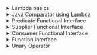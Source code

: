 <details>
<summary>Lambda basics</summary>

The following topics are covered:
- Lambda expression definition
- How to write a lambda expression

### What is a lambda expression?

Java is an object-oriented language. By introducing lambdas in Java 8, the authors of Java tried to add elements of functional programming in Java. Now you might be wondering what the difference between object-oriented programming and functional programming is?

In object-oriented programming, objects and classes are the main entities. If we create a function then it should exist within a class. A function has no meaning outside the scope of the class object.

In functional programming, functions can exist outside the scope of an object. We can assign them to a reference variable and we can also pass them to other methods as a parameter.

A lambda expression is just an *anonymous function*, i.e., a function with **no name** and that is **not bound to an identifier**. We can pass it to other methods as parameters, therefore, using the power of functional programming in Java.

### How to write a lambda expression

It might be difficult to understand what lambda is and how to write a lambda without looking at an example. So, let’s look at an example first, and then we will revisit what we just read.

In the below example, we have a functional interface called `AFunctionalInterface`. There are two classes `ClassA` and `ClassB` that implement this interface.

#### AFunctionalInterface

```java
@FunctionalInterface
public interface AFunctionalInterface {
    void execute();
}
```

#### ClassA

```java
public class ClassA implements AFunctionalInterface {
    // Overriding the execute() method from AFunctionalInterface interface.
    @Override
    public void execute() {
        System.out.println("Namaste");
    }
}
```

#### ClassB

```java
public class ClassB implements AFunctionalInterface {
    // Overriding the execute() method from AFunctionalInterface interface.
    @Override
    public void execute() {
        System.out.println("Hi");
    }
}
```

Here, we have another class called `ClassC`. This class has a method called `wish(AFunctionalInterface functionalInterface)` which takes `AFunctionalInterface` as a parameter, and based on the type of object passed, prints the output of the `execute()` method.

#### ClassC

```java
public class ClassC {
    public static void wish(AFunctionalInterface functionalInterface) {
        functionalInterface.execute();
    }

    public static void main(String[] args) {
        AFunctionalInterface functionalInterface_1 = new ClassA();
        wish(functionalInterface_1);  // Passing an object of ClassA.

        AFunctionalInterface functionalInterface_2 = new ClassB();
        wish(functionalInterface_2);  // Passing an object of ClassB.
    }
}
```

When we run the `ClassC` class, we get the below output:

```
Namaste
Hi
```

This is a classic object-oriented programming example. Now, what if we want our `ClassC` class to greet in all the languages available?

Do we need to create a class for each concrete entity, e.g., `ClassD`, `ClassE`, `ClassF`, etc?

Isn't it possible that we don't create any class and just send a function to the `wish(AFunctionalInterface functionalInterface)` method?

Our `wish(AFunctionalInterface functionalInterface)` method will directly execute the function that is provided to it and print the output.

This is possible through anonymous classes. We will quickly see how this can be done through an anonymous class, and then jump straight back into lambdas.

In the below example, we will change the `ClassC` class to use an anonymous class.

#### AFunctionalInterface

```java
@FunctionalInterface
public interface AFunctionalInterface {
    void execute();
}
```

#### ClassC

```java
public class ClassC {

    public static void wish(AFunctionalInterface functionalInterface) {
        functionalInterface.execute();
    }

    public static void main(String[] args) {
        // We are passing an anonymous class object to the wish method.
        wish(new AFunctionalInterface() {
            @Override
            public void execute() {
                System.out.println("Namaste");
            }
        });
    }

}
```

In the above example, we don’t need to create a class for each language. We can use an anonymous class, and that does the trick for us in the example above. However, don’t you think that this code is still cumbersome? Although the class is anonymous, we are still creating a class.

To make our code less cumbersome, let’s remove all the unnecessary code step-by-step and create our first lambda expression.

**Step 1**: The compiler knows that the `wish(AFunctionalInterface functionalInterface)` method takes in a parameter of type `AFunctionalInterface`. So, we don’t need to specifically create an anonymous class of type `AFunctionalInterface`.

```java
public class ClassC {

    public static void wish(AFunctionalInterface functionalInterface) {
        functionalInterface.execute();
    }

    public static void main(String[] args) {
        wish(
            public void execute() {
                System.out.println("Namaste");
            }
        );
    }
}
```

**Step 2**: We know that the `AFunctionalInterface` interface has only one method. So, we don’t need to provide the method name. We are only concerned with the method body.

```java
public class ClassC {

    public static void wish(AFunctionalInterface functionalInterface) {
        functionalInterface.execute();
    }

    public static void main(String[] args) {
        wish(
            public void () {
                System.out.println("Namaste");
            }
        );
    }
}
```

**Step 3**: The compiler can understand that the body does not return anything. So, mentioning the return type is redundant. We can also remove the `public` declaration.

```java
public class ClassC {

    public static void wish(AFunctionalInterface functionalInterface) {
        functionalInterface.execute();
    }

    public static void main(String[] args) {
        wish(
            () -> {
                System.out.println("Namaste");
            }
        );
    }
}
```

Please note that we add a `->` between the empty brackets and the method body. This is how a lambda expression is declared.

There still is one more improvement we can make. Since the method body contains only a single line, the curly braces are also unnecessary.

#### AFunctionalInterface

```java
@FunctionalInterface
public interface AFunctionalInterface {
    void execute();
}
```

#### ClassC

```java
public class ClassC {
    public static void wish(AFunctionalInterface functionalInterface) {
        functionalInterface.execute();
    }

    // Passing a lambda expression to wish method.
    public static void main(String[] args) {
        wish( () -> System.out.println("Namaste") );
    }
}
```

This is how simple it is to write a lambda expression.

To recap, when we write a lambda expression, we are basically sending a function as a method parameter, and it is directly getting executed.

Note that lambda expressions are not compiled to anonymous inner classes. Instead, lambdas get wrapped inside new classes generated during runtime.

</details>


<details>
<summary>Java Comparator using Lambda</summary>

Use lambdas to write a concise comparator.

The following topics are covered:
- Comparator example using anonymous classes
- Comparator example using a lambda expression

If you’ve been working with Java for some time, then you’ve probably encountered a scenario where you need to sort the elements in a collection.

If your collection contains a *wrapper class object*, then the sorting is very easy. Since all the wrapper classes implement the `Comparable` interface, you can directly use `Collections.sort()` to sort your collection.

However, if your collection contains a custom class object then you need to provide the logic to sort your object. In this lesson, we will look at an example in which we will sort a list of `Person` class objects using a **comparator**. Then, we will write a program to do the same task using **lambdas**.

### Comparator example using anonymous classes

First, we will create a `Person` class.

#### Person

```java
public class Person {

    private String name;
    private int age;
    private String country;

    public Person(String name, int age, String country) {
        this.name = name;
        this.age = age;
        this.country = country;
    }

    public String getName() {
        return name;
    }

    public int getAge() {
        return age;
    }

    public String getCountry() {
        return country;
    }
}
```

Now, we have a `PersonService` class. It has a `getPersons(List<Person> persons)` method. It takes a **list of person object** as input and returns a **list of person object** in sorted order.

In this method, we are creating an anonymous comparator, which sorts the `Person` objects on the basis of name.

#### PersonService

```java
import java.util.Collections;
import java.util.Comparator;
import java.util.List;

public class PersonService {

    public static List<Person> getPersons(List<Person> persons){
        // Created an anonymous Comparator, which sorts the Person object on the basis of Person name.
        Collections.sort(persons, new Comparator<Person>() {
            @Override
            public int compare(Person p1, Person p2) {
                return p1.getName().compareTo(p2.getName());
            }
        });
        return persons;
    }
}
```

Finally, we have a `PersonMain` class that runs our logic.

#### PersonMain

```java
import java.util.ArrayList;
import java.util.List;

public class PersonMain {

    public static void main(String[] args){
        List<Person> persons = new ArrayList<>();
        persons.add(new Person("John" , 23 , "USA"));
        persons.add(new Person("Carl" , 23 , "Australia"));
        persons.add(new Person("Amit" , 23 , "India"));
        persons.add(new Person("Vikram" , 23 , "Bhutan"));
        persons.add(new Person("Kane" , 23 , "Brazil"));
        // Calling getPerson() method which will return the List of Person in sorted order.
        List<Person> sortedPersons = PersonService.getPersons(persons);

        System.out.println("Persons after sorting");
        // Printing the name of each person.
        for (Person person : sortedPersons){
            System.out.println("Person Name : " + person.getName());
        }
    }
}
```

If you look at the `Comparator` interface, you notice that it is a functional interface. It has only one abstract method called `compare()`. This makes it a perfect candidate to be used in lambdas.

### Comparator example using a lambda expression

Now, let’s see how we can write the same logic using a lambda expression. When writing lambdas, we only need to consider the input parameters and the method body.

Below is the signature of the `compare()` method.

`int compare(T o1, T o2)`

It takes two parameters as input and returns an `int`.

Let's start constructing the lambda expression:

The structure of lambda will be like:

`(p1, p2) -> {};`

Here, `p1` and `p2` are the two input parameters. We can name them anything.

Now, we will add the body.

`(p1, p2) -> p1.getName().compareTo(p2.getName());`

So, this is the lambda expression for sorting the `Person` objects based on name.

You can see how easy and concise it is to write code with lambdas instead of using anonymous classes.

#### Person

```java
public class Person {

    private String name;
    private int age;
    private String country;

    public Person(String name, int age, String country) {
        this.name = name;
        this.age = age;
        this.country = country;
    }

    public String getName() {
        return name;
    }

    public int getAge() {
        return age;
    }

    public String getCountry() {
        return country;
    }
}
```

#### PersonService

```java
import java.util.Collections;
import java.util.Comparator;
import java.util.List;

public class PersonService {

    public static List<Person> getPersons(List<Person> persons) {
        // Instead of creating an anonymous class, we have provided a lambda expression.
        Collections.sort(persons, (p1, p2) -> p1.getName().compareTo(p2.getName()));
        return persons;
    }
}
```

#### PersonMain

```java
import java.util.ArrayList;
import java.util.List;

public class PersonMain {

    public static void main(String[] args){
        List<Person> persons = new ArrayList<>();
        persons.add(new Person("John" , 23 , "USA"));
        persons.add(new Person("Carl" , 23 , "Australia"));
        persons.add(new Person("Amit" , 23 , "India"));
        persons.add(new Person("Vikram" , 23 , "Bhutan"));
        persons.add(new Person("Kane" , 23 , "Brazil"));
        // Calling getPerson() method which will return the List of Person in sorted order.
        List<Person> sortedPersons = PersonService.getPersons(persons);

        System.out.println("Persons after sorting");
        for(Person person : sortedPersons){
            System.out.println("Person Name : " + person.getName());
        }
    }
}
```

</details>


<details>
<summary>Predicate Functional Interface</summary>

Introduces the `Predicate` functional interface. We will discuss where a `Predicate` interface can be used and how to use it.

The following topics are covered:
- Introduction to the `Predicate` interface
  - a) `and(Predicate other)`
  - b) `or(Predicate other)`
  - c) `negate()`
  - d) `isEqual(Object targetRef)`
- Introduction to the `BiPredicate` interface

### Introduction to the `Predicate` interface

Java 8 provides some in-built functional interfaces in the `java.util.function` package. These interfaces are required so that, while writing lambda expressions, we don't need to worry about creating a functional interface.

There are 43 predefined interfaces in Java 8. Remembering all of them is a bit difficult, so we will divide them into categories and look at each category. The first category that we are looking at in this lesson is `Predicate`.

Below are the interfaces in this category:

| Interface name          | Description                                                                        | Abstract method              |
|-------------------------|------------------------------------------------------------------------------------|------------------------------|
| `Predicate<T>`          | Represents a predicate (boolean-value function) of one argument (reference type)   | `boolean test(T t)`          |
| `DoublePredicate`       | Accepts one double-value argument                                                  | `boolean test(double value)` |
| `IntPredicate`          | Accepts one int-value argument.                                                    | `boolean test(int value)`    |
| `LongPredicate`         | Accepts one long-value argument                                                    | `boolean test(long value)`   |
| `BiPredicate<T, U>`     | Accepts two arguments (reference types)                                            | `boolean test(T t, U u)`     |

The `Predicate<T>` interface has an abstract method `boolean test(T t)`. Basically, a predicate is a function that evaluates the given input and returns `true` or `false`.

Below is the list of methods available in the `Predicate<T>` interface.

![img.png](img/01.png)

As we can see, there is only one abstract method and a few default and static methods.

Let's look at an example. We have a `PredicateDemo` class, which has a method `isPersonEligibleForVoting()`. This method takes in a `Person` object and a `Predicate` as a parameter. The `Predicate` is evaluated to check if the given `Person` is eligible for voting or not.

```java
import java.util.function.Predicate;

public class PredicateDemo {
    static boolean isPersonEligibleForVoting(Person person, Predicate<Person> predicate){
        return predicate.test(person);
    }
  
    public static void main(String[] args) {
        Person person = new Person("Alex", 23);
        // Created a predicate. It returns true if age is greater than 18.
        Predicate<Person> predicate = p -> p.age > 18;
        boolean eligible = isPersonEligibleForVoting(person, predicate);
        System.out.println("Person is eligible for voting: " + eligible);
    }
}

class Person {
    String name;
    int age;
    Person(String name, int age){
        this.name = name;
        this.age = age;
    }
}
```

In the above example, we use a `Predicate<T>`. This interface has some other default and static methods that are used for the purpose of chaining. We will discuss these methods and look at one example for each of them.

### a) `and(Predicate other)`

This method returns a composed predicate that represents a short-circuiting logical AND of this predicate and another.

In the below example, we need to check if a person is eligible for club membership. The criteria is that the person’s age should be more than 18 and less than 60.

We have created two predicates and then combined them into a single predicate using the `and()` method.

```java
import java.util.function.Predicate;

public class PredicateDemo {
    static boolean isPersonEligibleForMembership(Person person, Predicate<Person> predicate){
        return predicate.test(person);
    }

    public static void main(String[] args) {
        Person person = new Person("Alex", 23);

        // Created a predicate. It returns true if age is greater than 18.
        Predicate<Person> greaterThanEighteen = (p) -> p.age > 18;
        // Created a predicate. It returns true if age is less than 60.
        Predicate<Person> lessThanSixty = (p) -> p.age < 60;
        
        Predicate<Person> predicate = greaterThanEighteen.and(lessThanSixty);

        boolean eligible = isPersonEligibleForMembership(person, predicate);
        System.out.println("Person is eligible for membership: " + eligible);
    }
}

class Person {
    String name;
    int age;

    Person(String name, int age) {
        this.name = name;
        this.age = age;
    }
}
```

#### Output

```
Person is eligible for membership: true
```

### b) `or(Predicate other)`

This method returns a composed predicate that represents a short-circuiting logical OR of this predicate and another.

In the below example we need to check if a person is eligible for retirement. The criteria is that either the person’s age should be more than 60 or the year of service should be more than 30.

We will create two predicates and then combined them into a single predicate using the `or()` method.

```java
import java.util.function.Predicate;

public class PredicateDemo {
    static boolean isPersonEligibleForRetirement(Person person, Predicate<Person> predicate){
        return predicate.test(person);
    }
    
    public static void main(String[] args) {
        Person person = new Person("Alex", 23);
        // Created a predicate. It returns true if age is greater than 60.
        Predicate<Person> greaterThanSixty = (p) -> p.age > 60;
        // Created a predicate. It returns true if year of service is greater than 30.
        Predicate<Person> serviceMoreThanThirty = (p) -> p.yearsOfService > 30;
        Predicate<Person> predicate = greaterThanSixty.or(serviceMoreThanThirty);

        boolean eligible = isPersonEligibleForRetirement(person , predicate);
        System.out.println("Person is eligible for membership: " + eligible);
    }
}

class Person {
    String name;
    int age;
    int yearsOfService;

    Person(String name, int age) {
        this.name = name;
        this.age = age;
        this.yearsOfService = yearsOfService;
    }
}
```

#### Output

```
Person is eligible for membership: false
```

### c) `negate()`

This method returns a predicate that represents the logical negation of the predicate it is called on.

Suppose we have a Predicate defined, but in some areas, we need to negate that predicate. In that case, we can use `negate()`.

In the below example, we have a predicate that checks if a number is greater than 10. However, we need to check if a number is less than 10. Now instead of writing a new predicate, we can negate the predicate we already have.

```java
import java.util.function.Predicate;

public class PredicateDemo {
    static boolean isNumberLessThanTen(Predicate<Integer> predicate){
        return predicate.negate().test(14);
    }

    public static void main(String[] args) {
        Predicate<Integer> numberGreaterThanTen = p -> p > 10;
        boolean isLessThanTen = isNumberLessThanTen(numberGreaterThanTen);
        System.out.println("Is number less than ten: " + isLessThanTen);
    }
}
```

#### Output

```
Is number less than ten: false
```

### d) `isEqual(Object targetRef)`

This method returns a predicate that tests if two arguments are equal according to `Objects.equals(Object, Object)`. This is not a chaining method.

```java
import java.util.function.Predicate;

public class PredicateDemo {
    public static void main(String[] args) {
        Predicate<String> predicate  = Predicate.isEqual("Hello");

        // The same thing can be achieved by below lambda.
        // Predicate<String> predicate  = p -> p.equals("Hello");
    
        System.out.println(predicate.test("Welcome"));
    }
}
```

#### Output

```
false
```

### Introduction to the `BiPredicate` interface

The `Predicate<T>` takes only one parameter and returns the result. Now suppose we have a requirement where we need to send two parameters (i.e., `Person` object and min age to vote) and then return the result. Here, we can use `BiPredicate<T, T>`.

The `BiPredicate<T, T>` has a functional method `test(Object, Object)`. It takes in two parameters and returns a `boolean` value. Below is the list of methods in the `BiPredicate<T, T>` interface.

![img.png](img/02.png)

If you notice in the above example, we are hard coding the voting age in our lambda, e.g., `p -> p.getAge() > 18`. The voting age, i.e., 18, is hardcoded here. If we want to take this age as input, we can use a `BiPredicate` instead of `Predicate`.

In the example shown below, `isPersonEligibleForVoting()` takes in three parameters. `Person` object, `age`, and `BiPredicate`.

```java
import java.util.function.BiPredicate;

public class PredicateTest {
    static boolean isPersonEligibleForVoting(Person person, Integer minAge, BiPredicate<Person, Integer> predicate) {
        return predicate.test(person, minAge);
    }

    public static void main(String[] args) {
        Person person = new Person("Alex", 23);
        boolean eligible =
            isPersonEligibleForVoting(
                person,
                18,
                (p, minAge) -> {
                  return p.age > minAge;
                });
        System.out.println("Person is eligible for voting: " + eligible);
    }
}

class Person {
    String name;
    int age;
    Person(String name, int age) {
        this.name = name;
        this.age = age;
    }
}
```

Similarly, we can use other predicates like `IntPredicate`, `LongPredicate`, and `DoublePredicate`. The only difference is that these predicates take an input of a particular type, i.e., `int`, `double`, or `long`.

You should now have a clear understanding of using the `Predicate` functional interface in your lambdas.

</details>


<details>
<summary>Supplier Functional Interface</summary>

The following topics are covered:
- `Supplier<T>`
- `IntSupplier`
- `DoubleSupplier`

`Supplier` is an interface that does not take in any argument but produces a value when the `get()` function is invoked. Suppliers are useful when we don't need to apply any value and obtain a result at the same time.

Below are some of the functional interfaces, which can be categorized as a supplier.

| Interface name    | Description                                       | Abstract method          |
|-------------------|---------------------------------------------------|--------------------------|
| `Suppler<T>`      | Represents a supplier of results (reference type) | `T get()`                |
| `DoubleSupplier`  | A supplier of double-value results                | `double getAsDouble()`   |
| `IntSupplier`     | A supplier of int-value results                   | `int getAsInt()`         |
| `LongSupplier`    | A supplier of long-value results                  | `long getAsLong()`       |
| `BooleanSupplier` | A supplier of boolean-value results               | `boolean getAsBoolean()` |

### `Supplier<T>`

The `Supplier<T>` interface supplies a result of type `T`. In the previous lesson, we were passing a person object and a predicate to our `isPersonEligibleForVoting()` method.

In this example, we will provide a `Supplier<Person>` instead of the Person object. The `isPersonEligibleForVoting()` method will, itself, fetch the `Person` object from the supplier. Here is the code for this.

```java
import java.util.function.Predicate;
import java.util.function.Supplier;

public class SupplierTest {
  static boolean isPersonEligibleForVoting(Supplier<Person> supplier, Predicate<Person> predicate) {
    return predicate.test(supplier.get());
  }

  public static void main(String args[]) {
    Supplier<Person> supplier = () -> new Person("Alex", 23);
    Predicate<Person> predicate = (p) -> p.age > 18;
    boolean eligible = isPersonEligibleForVoting(supplier, predicate);
    System.out.println("Person is eligible for voting: " + eligible);
  }
}

class Person {
    String name;
    int age;

    Person(String name, int age) {
        this.name = name;
        this.age = age;
    }
}
```

#### Output

```
Person is eligible for voting: true
```

The `Supplier<T>` interface does not contain any default or static methods. Here are some of the primitive specializations of the supplier interface.

### `IntSupplier`

The `IntSupplier` interface has a method `getAsInt()`, which applies the given operation on its argument and returns an int value. It is similar to using an object of type `Supplier<Integer>`.

```java
import java.util.function.IntSupplier;

public class SupplierDemo {
      public static void main(String[] args) {
          IntSupplier supplier = () -> (int)(Math.random() * 10);
          System.out.println(supplier.getAsInt()); 
      }
}
```

#### Output

```
6
```

### `DoubleSupplier`

The `DoubleSupplier` interface has a method `getAsDouble()`, which applies the given operation on its argument and returns a `double` value. It is similar to using an object of type `Supplier<Double>`.

```java
import java.util.function.DoubleSupplier;

public class SupplierDemo {
    public static void main(String[] args) {
        DoubleSupplier supplier = () -> (int)(Math.random() * 10);
        System.out.println(supplier.getAsDouble());
    }
}
```

#### Output

```
6.0
```

</details>


<details>
<summary>Consumer Functional Interface</summary>

Basics of Consumer Functional Interfaces

The following topics are covered:
- `Consumer<T>`
- `BiConsumer<T, U>`

`Consumer`s are functional interfaces that take in a parameter and do not produce anything.

Below are some of the functional interfaces which can be categorized as `Consumer`s.

| Interface name         | Description                                                                                         | Abstract method                  |
|------------------------|-----------------------------------------------------------------------------------------------------|----------------------------------|
| `Consumer<T>`          | Represents an operation that accepts a single (reference type) input argument and returns no result | `void accept(T t)`               |
| `DoubleConsumer`       | Accepts a single double-value argument and returns no result                                        | `void accept(double value)`      |
| `IntConsumer`          | Accepts a single int-value argument and returns no result                                           | `void accept(int value)`         |
| `LongConsumer`         | Accepts a single long-value argument and returns no result                                          | `void accept(long value)`        |
| `BiConsumer<T, U>`     | Represents an operation that accepts two (reference type) input arguments and returns no result     | `void accept(T t, U u)`          |
| `ObjDoubleConsumer<T>` | Accepts an object-value and a double-value argument, and returns no result                          | `void accept(T t, double value)` |
| `ObjIntConsumer<T, U>` | Accepts an object-value and an int-value argument, and returns no result                            | `void accept(T t, int value)`    |
| `ObjLongConsumer<T>`   | Accepts an object-value and a long-value argument, and returns no result                            | `void accept(T t, long value)`   |

### `Consumer<T>`

This interface takes a parameter of type `T` and does not return anything.

A consumer can be used in all contexts where an object needs to be consumed,i.e. taken as input, and some operation is performed on the object without returning any result.

Below is the list of methods in the `Consumer` interface. `Consumer<T>` has an abstract method `accept()` and a default method called `andThen()`, which is used for chaining.

![img.png](img/03.png)

In the below example, we will create a `Consumer` which prints a value.

```java
import java.util.function.Consumer;

public class ConsumerDemo {
    public static void main(String[] args) {
        Consumer<String> stringConsumer = s -> System.out.println(s);
        stringConsumer.accept("Hello World.");
		
        Consumer<Integer> intConsumer = i -> System.out.println("Integer value = " + i);
        intConsumer.accept(5);
	}
}
```

#### Output

```
Hello World.
Integer value = 5
```

The `andThen()` method, which is a default method in the `Consumer` interface, is used for chaining. Here is the syntax of this method:

```
Consumer<T> andThen(Consumer<? super T> after)
```

The `andThen()` method returns a composed `Consumer` that performs this operation followed by the `after` operation (see above parameter list). In the below example, we will create two consumers, and we will chain them together using the `andThen()` method.

```java
import java.util.function.Consumer;

public class ConsumerDemo {
    public static void main(String[] args) {
        Consumer<String> consumer1 = (arg) -> System.out.println(arg + "My name is Jane.");
        Consumer<String> consumer2 = (arg) -> System.out.println(arg + "I am from Canada.");
        consumer1.andThen(consumer2).accept("Hello. ");
    }
}
```

#### Output

```
Hello. My name is Jane.
Hello. I am from Canada.
```

### `BiConsumer<T, U>`

This interface takes two parameters and returns nothing.
- `T` - the type of the first argument to the operation
- `U` - the type of the second argument to the operation

This interface has the same methods as present in the `Consumer<T>` interface.

```java
import java.util.function.BiConsumer;

public class BiConsumerDemo {
    public static void main(String[] args) {
      BiConsumer<String, String> greet = (s1, s2) -> System.out.println(s1 + s2);
      greet.accept("Hello", "World");
    }
}
```

#### Output

```
HelloWorld
```

</details>


<details>
<summary>Function Interface</summary>

The following topics are covered:
- `Function<T, R>`
  - `R apply(T t)`
  - `compose(Function<? super V, ? extends T> before)`
  - `andThen(Function<? super R, ? extends V> after)`
- `BiFunction<T, U, R>`

`Function` is a category of functional interfaces that takes an object of type `T` and returns an object of type `R`.

Until now, the functional interfaces that we've discussed have either not taken any argument (`Supplier`), not returned any value (`Consumer`), or returned only a boolean (`Predicate`).

`Function` interfaces are very useful as we can specify the type of input and output.

Below are some of the interfaces that fall in this category.

![img.png](img/04.png)

This section contains a discussion of some types of `Function` functional interfaces.

### `Function<T, R>`

The function takes only one argument of type `T` and returns a result of type `R`.

The following is the list of all the methods in the `Function<T, R>` interface.

![img.png](img/05.png)

Below is an example of each method:

### `R apply(T t)`

This is the abstract method of the `Function` interface. It takes one argument of type `T` as input and returns a value of type `R`.

In the below example, we will create a function called `lengthFunction`. It takes a string as input and returns the length of the string as output.

```java
import java.util.function.Function;
 
public class FunctionInterfaceDemo {
    public static void main(String[] args) {
        // Created a function which returns the length of string.
        Function<String, Integer> lengthFunction = str -> str.length();
        System.out.println("String length: " + lengthFunction.apply("This is awesome!!"));
    }
}
```

#### Output

```
String length: 17
```

### `compose(Function<? super V, ? extends T> before)`

Returns a composed function that first applies the function provided as a parameter on the input, and then applies the function on which it is called, to the result.

```java
import java.util.function.Function;

public class FunctionDemo {

    public static void main(String[] args) {
        // Function which adds 10 to the given element.
        Function<Integer, Integer> increment = x -> x + 10;
        // Function which doubles the given element.
        Function<Integer, Integer> multiply = y -> y * 2;
        // Since we are using compose(), multiplication will be done first and then increment will be done.
        System.out.println("compose result: " + increment.compose(multiply).apply(3));
    }
}
```

#### Output

```
compose result: 16
```

### `andThen(Function<? super R, ? extends V> after)`

This method returns a composed function that first applies the function on which it is called on the input, and then applies the function provided as parameter, to the result.

```java
import java.util.function.Function;

public class FunctionDemo {
    public static void main(String[] args) {
        Function<Integer,Integer> increment = x -> x + 10;
        Function<Integer,Integer> multiply = y -> y * 2;
        // Since we are using andThen(), increment will be done first and then multiplication will be done.
        System.out.println("andThen result: " + increment.andThen(multiply).apply(3));
    }
}
```

#### Output

```
compose result: 26
```

### `BiFunction<T, U, R>`

The `BiFunction<T, U, R>` is similar to `Function<T, R>` interface; the only difference is that the `BiFunction` interface takes in **two** parameters and returns an output.

Below is the list of methods in the `BiFunction` interface.

![img.png](img/06.png)

In the below example, we will create a `BiFunction` that takes two numbers as input and returns their sum.

```java
import java.util.function.BiFunction; 
  
public class BiFunctionInterfaceDemo { 
    public static void main(String[] args) {
        BiFunction<Integer, Integer, Integer> add = (a, b) -> a + b;
        System.out.println("Sum = " + add.apply(2, 3));
    } 
}
```

#### Output

```
Sum = 5
```

</details>


<details>
<summary>Unary Operator</summary>

Explains the `Unary` operator, which is a subtype of the `Function` interface.

The following topics are covered:
- `UnaryOperator<T>`
- `IntUnaryOperator`

### `UnaryOperator<T>`

The `UnaryOperator<T>` interface represents a function that takes one argument of type `T` and returns a value of the same type. This is similar to the `Function` interface, which is a parent to the `UnaryOperator` interface.

The `UnaryOperator` does not define any new abstract methods. Since it extends the `Function` interface from the same package, it inherits the following method from the `Function` interface:

`T apply(T t)`

Below are the functional interfaces, which can be categorized as unary operators:

| Interface name     | Description                                                                                                         | Abstract method                        |
|--------------------|---------------------------------------------------------------------------------------------------------------------|----------------------------------------|
| `UnaryOperator<T>` | Represents an operation on a single operand that produces a result of the same type as its operand (reference type) | `T apply(T t)`                         |
| `DoubleConsumer`   | Accepts single double-value operand and produces a double-value result                                              | `double applyAsDouble(double operand)` |
| `IntConsumer`      | Accepts a single int-value operand and produces an int-value result                                                 | `int applyAsInt(int operand)`          |
| `LongConsumer`     | Accepts a single long-value operand and produces a long-value result                                                | `long applyAsLong(long operand)`       |

In the below example, we will create a lambda of unary operator type. It will take a `Person` object as input, fill data in the object, and return the same object as the output.

```java
import java.util.function.UnaryOperator;

public class UnaryOperatorTest {
    
    public static void main(String[] args) {
        Person person = new Person();
        UnaryOperator<Person> operator = (p) -> {
            p.name = "Poroggo";
            p.age = 34;
            return p;
        };

        operator.apply(person);
        System.out.println("Person Name: " + person.getName() + " Person Age: " + person.getAge());
    }
}

class Person {
    String name;
    int age;

    Person() {}

    Person(String name, int age) {
        this.name = name;
        this.age = age;
    }

    public void setName(String name) { this.name = name; }

    public void setAge(int age) { this.age = age; }

    public String getName() { return name; }

    public int getAge() { return age; }
}
```

#### Output

```
Person Name: Poroggo Person Age: 3
```

### `IntUnaryOperator`

This is the primitive flavor of the `UnaryOperator`. It takes an `int` as an argument and returns `int` as a result. *We should always prefer using the primitive flavors of functional interfaces as boxing and unboxing are not good for performance*.

In the below example, we will create a lambda of `IntUnaryOperator` type. It takes a number as input and returns its square.

```java
import java.util.function.IntUnaryOperator;

public class UnaryOperatorTest {
    public static void main(String[] args) {
        IntUnaryOperator operator = num -> num * num;
        System.out.println(operator.applyAsInt(25));
    }
}
```

#### Output

```
625
```

</details>

